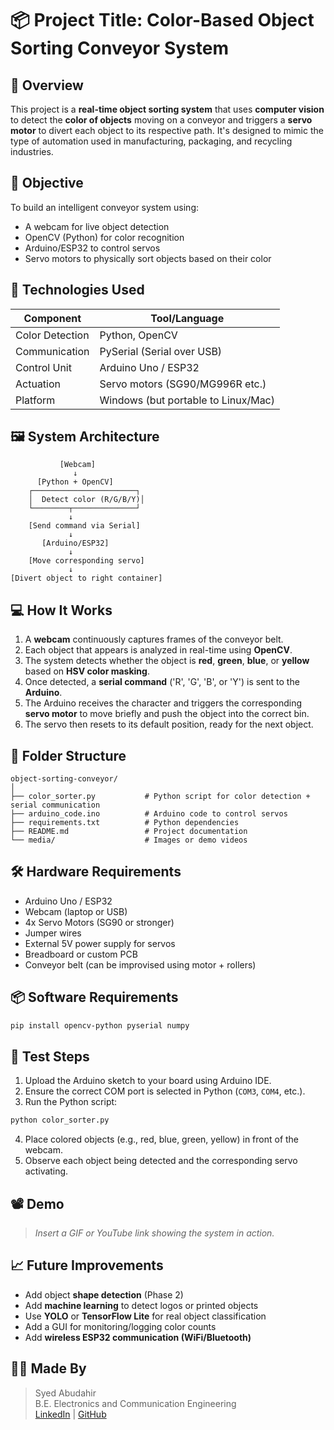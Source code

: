 
# 📦 Project Title: **Color-Based Object Sorting Conveyor System**

## 🧠 Overview

This project is a **real-time object sorting system** that uses **computer vision** to detect the **color of objects** moving on a conveyor and triggers a **servo motor** to divert each object to its respective path. It's designed to mimic the type of automation used in manufacturing, packaging, and recycling industries.

## 🎯 Objective

To build an intelligent conveyor system using:
- A webcam for live object detection
- OpenCV (Python) for color recognition
- Arduino/ESP32 to control servos
- Servo motors to physically sort objects based on their color

## 🔧 Technologies Used

| Component          | Tool/Language            |
|-------------------|--------------------------|
| Color Detection    | Python, OpenCV           |
| Communication      | PySerial (Serial over USB) |
| Control Unit       | Arduino Uno / ESP32      |
| Actuation          | Servo motors (SG90/MG996R etc.) |
| Platform           | Windows (but portable to Linux/Mac) |

## 🖼️ System Architecture

```
           [Webcam]
              ↓
      [Python + OpenCV]
    ┌───────────────────────┐
    │  Detect color (R/G/B/Y)│
    └────────┬──────────────┘
             ↓
    [Send command via Serial]
             ↓
       [Arduino/ESP32]
             ↓
    [Move corresponding servo]
             ↓
[Divert object to right container]
```

## 💻 How It Works

1. A **webcam** continuously captures frames of the conveyor belt.
2. Each object that appears is analyzed in real-time using **OpenCV**.
3. The system detects whether the object is **red**, **green**, **blue**, or **yellow** based on **HSV color masking**.
4. Once detected, a **serial command** ('R', 'G', 'B', or 'Y') is sent to the **Arduino**.
5. The Arduino receives the character and triggers the corresponding **servo motor** to move briefly and push the object into the correct bin.
6. The servo then resets to its default position, ready for the next object.

## 📂 Folder Structure

```
object-sorting-conveyor/
│
├── color_sorter.py           # Python script for color detection + serial communication
├── arduino_code.ino          # Arduino code to control servos
├── requirements.txt          # Python dependencies
├── README.md                 # Project documentation
└── media/                    # Images or demo videos 
```

## 🛠️ Hardware Requirements

- Arduino Uno / ESP32
- Webcam (laptop or USB)
- 4x Servo Motors (SG90 or stronger)
- Jumper wires
- External 5V power supply for servos
- Breadboard or custom PCB
- Conveyor belt (can be improvised using motor + rollers)

## 📦 Software Requirements

```bash
pip install opencv-python pyserial numpy
```

## 🧪 Test Steps

1. Upload the Arduino sketch to your board using Arduino IDE.
2. Ensure the correct COM port is selected in Python (`COM3`, `COM4`, etc.).
3. Run the Python script:
```bash
python color_sorter.py
```
4. Place colored objects (e.g., red, blue, green, yellow) in front of the webcam.
5. Observe each object being detected and the corresponding servo activating.

## 📽️ Demo 

> *Insert a GIF or YouTube link showing the system in action.*

## 📈 Future Improvements

- Add object **shape detection** (Phase 2)
- Add **machine learning** to detect logos or printed objects
- Use **YOLO** or **TensorFlow Lite** for real object classification
- Add a GUI for monitoring/logging color counts
- Add **wireless ESP32 communication (WiFi/Bluetooth)**

## 👨‍💻 Made By

> Syed Abudahir  
> B.E. Electronics and Communication Engineering  
> [LinkedIn](https://www.linkedin.com/in/syed-abudahir-a-44b076237/) | [GitHub](https://github.com/sye2003)

